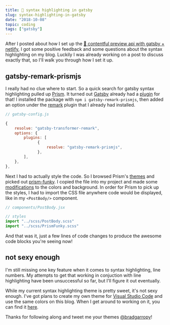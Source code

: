 ```yaml
---
title: 💄 syntax highlighting in gatsby
slug: syntax-highlighting-in-gatsby
date: "2018-10-08"
topic: coding
tags: ["gatsby"]
---
```


After I posted about how I set up the [👀 contentful preview api with gatsby + netlify][contentful-preview], I got some positive feedback and some questions about the syntax highlighting on my blog. Luckily I was already working on a post to discuss exactly that, so I'll walk you through how I set it up.

## gatsby-remark-prismjs

I really had no clue where to start. So a quick search for gatsby syntax highlighting pulled up [Prism][prism]. It turned out [Gatsby][gatsby] already had a [plugin][gatsby-remark-prismjs] for that! I installed the package with `npm i gatsby-remark-prismjs`, then added an option under the [remark][gatsby-transformer-remark] plugin that I already had installed.

```javascript {5-11}
// gatsby-config.js

{
    resolve: "gatsby-transformer-remark",
    options: {
        plugins: [
              {
                  resolve: "gatsby-remark-prismjs",
              },
        ],
    },
},
```

Next I had to actually style the code. So I browsed Prism's [themes][prism-themes] and picked out [prism-funky][prism-funky]. I copied the file into my project and made some [modifications][prism-funky-css] to the colors and background. In order for Prism to pick up the styles, I had to import the CSS file anywhere code would be displayed, like in my `<PostBody/>` component.

```javascript {5}
// components/PostBody.jsx

// styles
import "../scss/PostBody.scss"
import "../scss/PrismFunky.scss"
```

And that was it, just a few lines of code changes to produce the awesome code blocks you're seeing now!

## not sexy enough

I'm still missing one key feature when it comes to syntax highlighting, line numbers. My attempts to get that working in conjuction with line highlighting have been unsuccessful so far, but I'll figure it out eventually.

While my current syntax highlighting theme is pretty sweet, it's not sexy enough. I've got plans to create my own theme for [Visual Studio Code][vscode] and use the same colors on this blog. When I get around to working on it, you can find it [here][vscode-theme].

Thanks for following along and tweet me your themes [@bradgarropy][twitter]!

[contentful-preview]: https://bradgarropy.com/contentful-preview-api-with-gatsby-netlify
[prism]: https://prismjs.com/
[gatsby]: https://www.gatsbyjs.org/
[gatsby-remark-prismjs]: https://www.gatsbyjs.org/packages/gatsby-remark-prismjs
[gatsby-transformer-remark]: https://www.gatsbyjs.org/packages/gatsby-transformer-remark
[prism-themes]: https://github.com/PrismJS/prism/tree/master/themes
[prism-funky]: https://github.com/PrismJS/prism/blob/master/themes/prism-funky.css
[prism-funky-css]: https://github.com/bradgarropy/bradgarropy.com/blob/main/src/scss/PrismFunky.scss
[vscode]: https://code.visualstudio.com/
[vscode-theme]: https://github.com/bradgarropy/vscode-theme
[twitter]: https://twitter.com/bradgarropy
